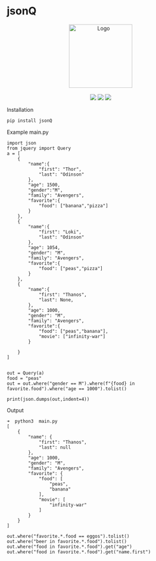 # jsonQ

<p align="center">
  <a href="https://github.com/cirospaciari/socketify.py"><img src="" alt="Logo" height=170></a>
  <br />
  <br />
  <a href="https://github.com/Srirammkm/jsonQ/actions/workflows/test.yaml" target="_blank"><img src="https://github.com/Srirammkm/jsonQ/actions/workflows/test.yaml/badge.svg" /></a>
  <a href="https://github.com/Srirammkm/jsonQ/actions/workflows/test.yaml" target="_blank"><img src="https://github.com/Srirammkm/jsonQ/actions/workflows/test.yaml/badge.svg" /></a>
  <a href="https://github.com/Srirammkm/jsonQ/actions/workflows/test.yaml" target="_blank"><img src="https://github.com/Srirammkm/jsonQ/actions/workflows/test.yaml/badge.svg" /></a>
</p>


Installation
```sh
pip install jsonQ
```
Example main.py
```
import json
from jquery import Query
a = [
    {
        "name":{
            "first": "Thor",
            "last": "Odinson"
        },
        "age": 1500,
        "gender":"M",
        "family": "Avengers",
        "favorite":{
            "food": ["banana","pizza"]
        }
    },
    {
        "name":{
            "first": "Loki",
            "last": "Odinson"
        },
        "age": 1054,
        "gender": "M",
        "family": "Avengers",
        "favorite":{
            "food": ["peas","pizza"]
        }
    },
    {
        "name":{
            "first": "Thanos",
            "last": None,
        },
        "age": 1000,
        "gender": "M",
        "family": "Avengers",
        "favorite":{
            "food": ["peas","banana"],
            "movie": ["infinity-war"]
        }

    }
]


out = Query(a)
food = "peas"
out = out.where("gender == M").where(f"{food} in favorite.food").where("age == 1000").tolist()

print(json.dumps(out,indent=4))

```
Output
```
➜  python3  main.py
[
    {
        "name": {
            "first": "Thanos",
            "last": null
        },
        "age": 1000,
        "gender": "M",
        "family": "Avengers",
        "favorite": {
            "food": [
                "peas",
                "banana"
            ],
            "movie": [
                "infinity-war"
            ]
        }
    }
]
```
```
out.where("favorite.*.food == eggos").tolist()
out.where("beer in favorite.*.food").tolist()
out.where("food in favorite.*.food").get("age")
out.where("food in favorite.*.food").get("name.first")
```
